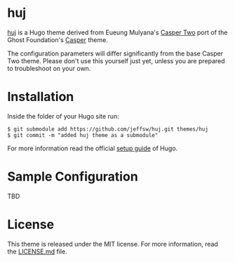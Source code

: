 # huj

[huj](https://github.com/jeffsw/huj) is a Hugo theme derived from
Eueung Mulyana's [Casper Two](https://github.com/eueung/hugo-casper-two)
port of the Ghost Foundation's [Casper](https://github.com/TryGhost/Casper)
theme.

The configuration parameters will differ significantly from the
base Casper Two theme.  Please don't use this yourself just yet,
unless you are prepared to troubleshoot on your own.

# Installation

Inside the folder of your Hugo site run:

```console
$ git submodule add https://github.com/jeffsw/huj.git themes/huj
$ git commit -m "added huj theme as a submodule"
```
For more information read the official [setup guide](//gohugo.io/overview/installing/) of Hugo.

# Sample Configuration

TBD

# License

This theme is released under the MIT license.
For more information, read the [LICENSE.md](LICENSE.md) file.

